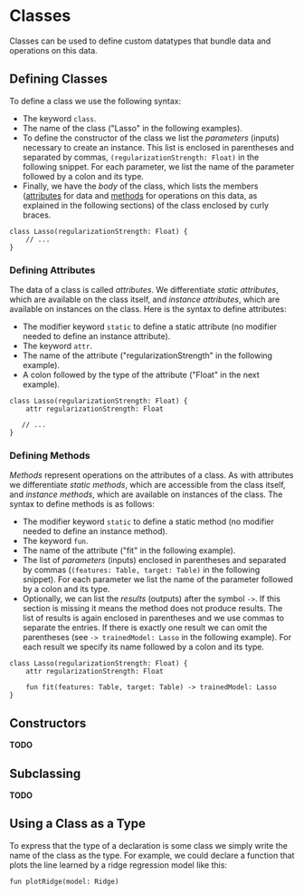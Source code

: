 # Classes

Classes can be used to define custom datatypes that bundle data and operations on this data.

## Defining Classes

To define a class we use the following syntax:

* The keyword `class`.
* The name of the class ("Lasso" in the following examples).
* To define the constructor of the class we list the _parameters_ (inputs) necessary to create an instance. This list is enclosed in parentheses and separated by commas, `(regularizationStrength: Float)` in the following snippet. For each parameter, we list the name of the parameter followed by a colon and its type.
* Finally, we have the _body_ of the class, which lists the members ([attributes](#defining-attributes) for data and [methods](#defining-methods) for operations on this data, as explained in the following sections) of the class enclosed by curly braces.

```
class Lasso(regularizationStrength: Float) {
    // ...
}
```

### Defining Attributes

The data of a class is called _attributes_. We differentiate _static attributes_, which are available on the class itself, and _instance attributes_, which are available on instances on the class. Here is the syntax to define attributes:

* The modifier keyword `static` to define a static attribute (no modifier needed to define an instance attribute).
* The keyword `attr`.
* The name of the attribute ("regularizationStrength" in the following example).
* A colon followed by the type of the attribute ("Float" in the next example).

```
class Lasso(regularizationStrength: Float) {
    attr regularizationStrength: Float

   // ...
}
```

### Defining Methods

_Methods_ represent operations on the attributes of a class. As with attributes we differentiate _static methods_, which are accessible from the class itself, and _instance methods_, which are available on instances of the class. The syntax to define methods is as follows:

* The modifier keyword `static` to define a static method (no modifier needed to define an instance method).
* The keyword `fun`.
* The name of the attribute ("fit" in the following example).
* The list of _parameters_ (inputs) enclosed in parentheses and separated by commas (`(features: Table, target: Table)` in the following snippet). For each parameter we list the name of the parameter followed by a colon and its type.
* Optionally, we can list the _results_ (outputs) after the symbol `->`. If this section is missing it means the method does not produce results. The list of results is again enclosed in parentheses and we use commas to separate the entries. If there is exactly one result we can omit the parentheses (see `-> trainedModel: Lasso` in the following example). For each result we specify its name followed by a colon and its type.

```
class Lasso(regularizationStrength: Float) {
    attr regularizationStrength: Float

    fun fit(features: Table, target: Table) -> trainedModel: Lasso
}
```

## Constructors

**TODO**

## Subclassing

**TODO**

## Using a Class as a Type

To express that the type of a declaration is some class we simply write the name of the class as the type. For example, we could declare a function that plots the line learned by a ridge regression model like this:

```
fun plotRidge(model: Ridge)
```
